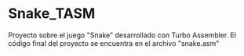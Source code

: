 # Snake_TASM
Proyecto sobre el juego "Snake" desarrollado con Turbo Assembler. 
El código final del proyecto se encuentra en el archivo "snake.asm"
